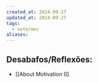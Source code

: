 ```yaml
---
created_at: 2024-09-27
updated_at: 2024-09-27
tags:
  - note/moc
aliases:
---
```

## Desabafos/Reflexões:

- [[About Motivation I]]
